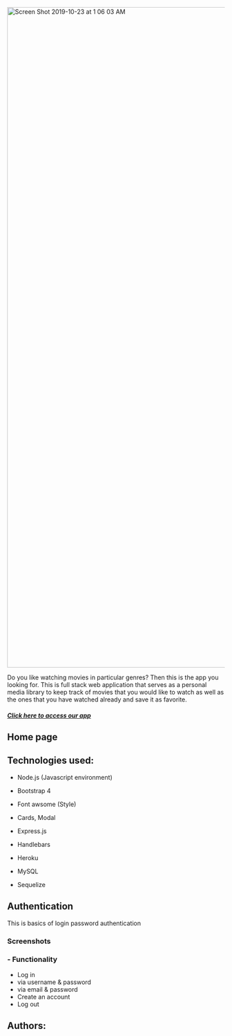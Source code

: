 <img width="1526" alt="Screen Shot 2019-10-23 at 1 06 03 AM" src="https://user-images.githubusercontent.com/52087686/67363598-56359480-f533-11e9-8b2e-cff996a43e9b.png">


  Do you like watching movies in particular genres? Then this is the app you looking for. This is full stack web application that serves as a personal media library to keep track of movies that you would like to watch as well as the ones that you have watched already and save it as favorite.

##### [Click here to access our app](https://www.google.com)

## Home page

## Technologies used:

- Node.js (Javascript environment)

- Bootstrap 4 

- Font awsome (Style)

- Cards, Modal

- Express.js 

- Handlebars 

- Heroku 

- MySQL

- Sequelize 

## Authentication 
This is basics of login password authentication 
 ### Screenshots
 
### - Functionality 

- Log in
- via username & password
- via email & password
- Create an account
- Log out

## Authors:
